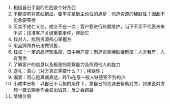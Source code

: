 1. 相信自已手里的东西是个好东西
2. 不能提前将底线拖出，要率先拿到主动位的点是：创造资源的稀缺性！因此不能急要等待
3. 买卖不成仁义在，成交不在一次；客户要进行长期维护，当下不买不代表未来不买；找准客户关键重要事件，帮助它
4. 找对人，找到资源核心掌握方
5. 用品牌跨界玩法做销售，
6. 杠杠：一定的品牌知名度，击中用户度；制造资源稀缺话题度；人无我有，人有我优
7. 了解客户的信息以及极致的观察能力及照顾他人的能力
8. 送礼：真心（对方真正需要什么？）；稀缺性；
9. 偏爱：用心是真诚表达，跨Ta在意一般人缺感受不到的点
10. 小成本分析：以自已不亏损的条件下，拿自已的资源去帮助对方，如果说对方想一直长期合作会拿出诚意，反之会跑路
11. 情绪价值